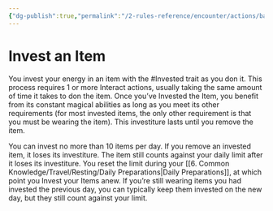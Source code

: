 ```yaml
---
{"dg-publish":true,"permalink":"/2-rules-reference/encounter/actions/basic-actions/invest-an-item/"}
---
```


# Invest an Item

You invest your energy in an item with the #Invested trait as you don it. This process requires 1 or more Interact actions, usually taking the same amount of time it takes to don the item. Once you’ve Invested the Item, you benefit from its constant magical abilities as long as you meet its other requirements (for most invested items, the only other requirement is that you must be wearing the item). This investiture lasts until you remove the item.

You can invest no more than 10 items per day. If you remove an invested item, it loses its investiture. The item still counts against your daily limit after it loses its investiture. You reset the limit during your [[6. Common Knowledge/Travel/Resting/Daily Preparations\|Daily Preparations]], at which point you Invest your Items anew. If you’re still wearing items you had invested the previous day, you can typically keep them invested on the new day, but they still count against your limit.

